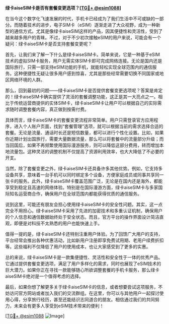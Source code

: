 **绿卡aiseSIM卡是否有套餐变更选项？[[TG💪+ @esim1088](https://t.me/s/esim1088)]**

在当今这个数字化飞速发展的时代，手机卡已经成为了我们生活中不可或缺的一部分。而随着技术的进步，电子SIM卡（eSIM）逐渐走进了大众视野，成为一种新型的通信方式。尤其是像绿卡aiseSIM这样的产品，因其便捷性和灵活性，受到了越来越多用户的青睐。不过，对于不少初次接触eSIM的用户来说，可能会有一个疑问：绿卡aiseSIM卡是否支持套餐变更呢？

首先，让我们来了解一下什么是绿卡aiseSIM卡。简单来说，它是一种基于eSIM技术的虚拟SIM卡服务，用户无需实体SIM卡即可完成网络连接。无论是国内还是国际旅行，只需一部支持eSIM功能的手机，就能轻松实现全球范围内的通信服务。这种便捷性无疑让很多用户感到惊喜，尤其是那些经常需要切换不同国家或地区网络环境的人群。

那么，回到最初的问题——绿卡aiseSIM卡是否提供套餐变更选项呢？答案是肯定的！绿卡aiseSIM卡确实提供了灵活的套餐调整功能，这正是其一大亮点之一。相比于传统运营商提供的实体SIM卡，绿卡aiseSIM卡让用户可以根据自己的实际需求随时调整套餐内容，真正做到按需付费。

具体而言，绿卡aiseSIM卡的套餐变更流程非常简单。用户只需登录官方应用程序，进入个人账户页面，找到“套餐管理”选项，就可以根据当前的需求选择合适的套餐。无论是流量、通话时长还是短信数量，都可以进行个性化设置。比如，如果你近期计划出国旅行，需要大量数据流量，那么可以将套餐中的流量部分升级；而当回国后，如果不再频繁使用国际漫游服务，则可以降低这部分费用，转而增加本地流量包。这种灵活的调整机制不仅提高了资源利用效率，也大大降低了不必要的开支。

当然，除了套餐变更之外，绿卡aiseSIM卡还具备许多其他优势。例如，它支持多设备共享，意味着一台手机可以同时绑定多个设备，方便家庭成员或同事共享同一张卡的服务。此外，绿卡aiseSIM卡覆盖范围广泛，无论是在国内还是海外，都能享受到稳定且高速的网络体验。特别是在国际漫游方面，绿卡aiseSIM卡与多家国际知名运营商合作，确保用户在全球范围内都能获得优质的通信服务。

说到这里，可能还有朋友会担心使用绿卡aiseSIM卡的安全性问题。其实，这一点完全不用担心。绿卡aiseSIM卡采用了先进的加密技术和多重认证机制，确保用户的个人信息和通信数据始终处于安全状态。而且，官方平台的操作界面设计简洁直观，即便是对科技不太熟悉的用户也能快速上手。

值得一提的是，绿卡aiseSIM卡还特别注重用户体验。为了回馈广大用户的支持，平台经常会推出各种优惠活动，比如新用户注册即享免费试用期、老用户续费折扣等。这些福利不仅降低了用户的使用成本，也让大家感受到了更多的实惠。

总的来说，绿卡aiseSIM卡是一款集便捷性、灵活性和安全性于一体的优秀产品。它通过提供套餐变更选项，满足了用户多样化的需求，同时也展现了eSIM技术的巨大潜力。如果你正在寻找一款能够随心所欲调整套餐的手机卡服务，那么绿卡aiseSIM卡绝对是一个值得考虑的选择。

最后，如果你想了解更多关于绿卡aiseSIM卡的信息，或者想要尝试这项服务，不妨访问官方网站或者加入我们的交流群组。在这里，你可以与其他用户一起探讨使用心得，分享旅行经历，甚至还能结识志同道合的朋友。相信通过我们的共同努力，未来会有更多人享受到eSIM技术带来的便利！

[[TG💪+ @esim1088](https://t.me/s/esim1088) ![Image](https://i.postimg.cc/4NQfJmqS/Snipaste-2025-05-13-00-14-12.png)]